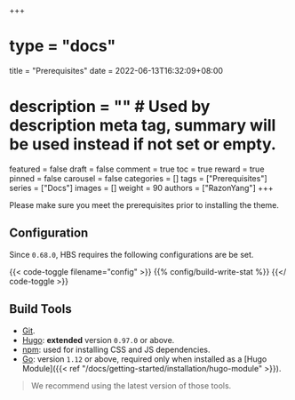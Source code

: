 +++
# type = "docs"
title = "Prerequisites"
date = 2022-06-13T16:32:09+08:00
# description = "" # Used by description meta tag, summary will be used instead if not set or empty.
featured = false
draft = false
comment = true
toc = true
reward = true
pinned = false
carousel = false
categories = []
tags = ["Prerequisites"]
series = ["Docs"]
images = []
weight = 90
authors = ["RazonYang"]
+++

Please make sure you meet the prerequisites prior to installing the theme.

<!--more-->

## Configuration

Since `0.68.0`, HBS requires the following configurations are be set.

{{< code-toggle filename="config" >}}
{{% config/build-write-stat %}}
{{</ code-toggle >}}

## Build Tools

- [Git](https://git-scm.com/downloads).
- [Hugo](https://gohugo.io/getting-started/installing/): **extended** version `0.97.0` or above.
- [npm](https://nodejs.org/en/download/): used for installing CSS and JS dependencies.
- [Go](https://go.dev/dl/): version `1.12` or above, required only when installed as a [Hugo Module]({{< ref "/docs/getting-started/installation/hugo-module" >}}).

> We recommend using the latest version of those tools.
